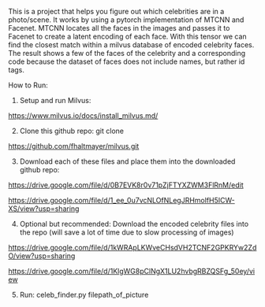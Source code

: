 This is a project that helps you figure out which celebrities are in a photo/scene. It works by using a pytorch implementation of MTCNN and Facenet. MTCNN locates all the faces in the images and passes it to Facenet to create a latent encoding of each face. With this tensor we can find the closest match within a milvus database of encoded celebrity faces. The result shows a few of the faces of the celebrity and a corresponding code because the dataset of faces does not include names, but rather id tags. 

How to Run:
1. Setup and run Milvus: 

https://www.milvus.io/docs/install_milvus.md/

2. Clone this github repo: git clone 

https://github.com/fhaltmayer/milvus.git 

3. Download each of these files and place them into the downloaded github repo:

https://drive.google.com/file/d/0B7EVK8r0v71pZjFTYXZWM3FlRnM/edit 

https://drive.google.com/file/d/1_ee_0u7vcNLOfNLegJRHmolfH5ICW-XS/view?usp=sharing

4. Optional but recommended: Download the encoded celebrity files into the repo (will save a lot of time due to slow processing of images)

https://drive.google.com/file/d/1kWRApLKWveCHsdVH2TCNF2GPKRYw2ZdO/view?usp=sharing 

https://drive.google.com/file/d/1KlgWG8pClNgX1LU2hvbgRBZQSFg_50ey/view

5. Run: celeb_finder.py filepath_of_picture 
